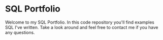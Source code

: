 # SQL Portfolio
Welcome to my SQL Portfolio. In this code repository you'll find examples SQL I've written. Take a look around and feel free to contact me if you have any questions.
